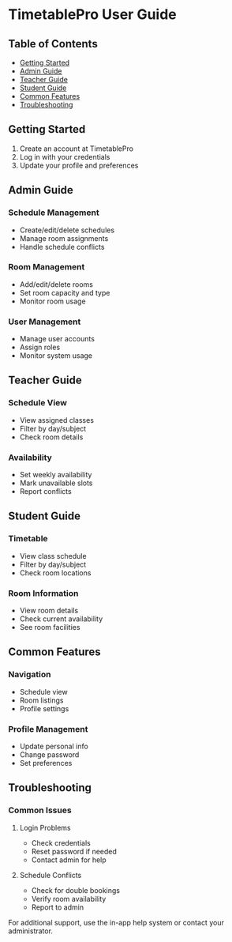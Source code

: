 # TimetablePro User Guide

## Table of Contents

- [Getting Started](#getting-started)
- [Admin Guide](#admin-guide)
- [Teacher Guide](#teacher-guide)
- [Student Guide](#student-guide)
- [Common Features](#common-features)
- [Troubleshooting](#troubleshooting)

## Getting Started

1. Create an account at TimetablePro
2. Log in with your credentials
3. Update your profile and preferences

## Admin Guide

### Schedule Management
- Create/edit/delete schedules
- Manage room assignments
- Handle schedule conflicts

### Room Management
- Add/edit/delete rooms
- Set room capacity and type
- Monitor room usage

### User Management
- Manage user accounts
- Assign roles
- Monitor system usage

## Teacher Guide

### Schedule View
- View assigned classes
- Filter by day/subject
- Check room details

### Availability
- Set weekly availability
- Mark unavailable slots
- Report conflicts

## Student Guide

### Timetable
- View class schedule
- Filter by day/subject
- Check room locations

### Room Information
- View room details
- Check current availability
- See room facilities

## Common Features

### Navigation
- Schedule view
- Room listings
- Profile settings

### Profile Management
- Update personal info
- Change password
- Set preferences

## Troubleshooting

### Common Issues
1. Login Problems
   - Check credentials
   - Reset password if needed
   - Contact admin for help

2. Schedule Conflicts
   - Check for double bookings
   - Verify room availability
   - Report to admin

For additional support, use the in-app help system or contact your administrator. 